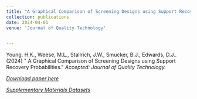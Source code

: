 ```yaml
---
title: "A Graphical Comparison of Screening Designs using Support Recovery Probabilities"
collection: publications
date: 2024-04-01
venue: 'Journal of Quality Technology'


---
```

Young. H.K., Weese, M.L., Stallrich, J.W., Smucker, B.J., Edwards, D.J.. (2024) &quot; A Graphical Comparison of Screening Designs using Support Recovery Probabilities.&quot; <i>Accepted: Journal of Quality Technology<i>.

[Download paper here](https://arxiv.org/abs/2311.12685)

[Supplementary Materials Datasets]()
